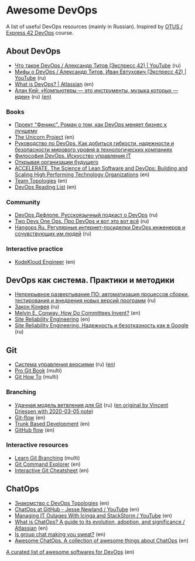 # Awesome DevOps
A list of useful DevOps resources (mainly in Russian).
Inspired by [OTUS / Express 42 DevOps](https://otus.ru/lessons/devops-praktiki-i-instrumenty/) course.

## About DevOps

- [Что такое DevOps / Александр Титов (Экспресс 42) | YouTube](https://youtu.be/php6DfXXG0Y) (ru)
- [Мифы о DevOps / Александр Титов, Иван Евтухович (Экспресс 42) | YouTube](https://youtu.be/hG5Bm3dgk3o) (ru)
- [What is DevOps? | Atlassian](https://www.atlassian.com/devops) (en)
- [Алан Кей: «Компьютеры — это инструменты, музыка которых — идеи»](https://habr.com/ru/company/philtech/blog/420555/) (ru) [(en)](http://web.archive.org/web/20090228161351/http://content.scholastic.com/browse/article.jsp?id=5&print=2)

### Books

- [Проект "Феникс". Роман о том, как DevOps меняет бизнес к лучшему](https://eksmo.ru/book/proekt-feniks-roman-o-tom-kak-devops-menyaet-biznes-k-luchshemu-ITD583259/)
- [The Unicorn Project](https://itrevolution.com/the-unicorn-project/) (en)
- [Руководство по DevOps. Как добиться гибкости, надежности и безопасности мирового уровня в технологических компаниях](https://www.mann-ivanov-ferber.ru/books/rukovodstvo-po-devops/)
- [Философия DevOps. Искусство управления IT](https://www.piter.com/collection/all/product/filosofiya-devops-iskusstvo-upravleniya-it-2)
- [Открывая организации будущего](https://www.mann-ivanov-ferber.ru/books/novyj-vzglyad-na-organizacii/)
- [ACCELERATE. The Science of Lean Software and DevOps: Building and Scaling High Performing Technology Organizations](https://itrevolution.com/book/accelerate/) (en)
- [Team Topologies](https://teamtopologies.com/book) (en)
- [DevOps Reading List](https://www.goodreads.com/list/show/30720.DevOps_Reading_List?fbclid=IwAR0nO6NI5N6Z9TJ02-5okWY9efcs5bsJN8qUyuuOKjTl0nH5RzUhng7yBMU) (en)

### Community

- [DevOps Дефлопе. Русскоязычный подкаст о DevOps](https://devopsdeflope.ru) (ru)
- [Two Devs One Ops. Про DevOps и вот это вот всё](https://www.2d1o.ru) (ru)
- [Hangops Ru. Регулярные интернет-посиделки DevOps инженеров и сочувствующих им людей](http://hangops.ru) (ru)

### Interactive practice

- [KodeKloud Engineer](https://engineer.kodekloud.com) (en)

## DevOps как система. Практики и методики

- [Непрерывное развертывание ПО: автоматизация процессов сборки, тестирования и внедрения новых версий программ](http://www.williamspublishing.com/Books/978-5-8459-1739-3.html) (ru)
- [Закон Конвея](http://evtuhovich.ru/blog/2016/10/05/conways-law/) (ru)
- [Melvin E. Conway. How Do Committees Invent?](http://www.melconway.com/Home/Committees_Paper.html) (en)
- [Site Reliability Engineering](https://landing.google.com/sre/books/) (en)
- [Site Reliability Engineering. Надежность и безотказность как в Google](https://www.piter.com/collection/all/product/site-reliability-engineering-nadezhnost-i-bezotkaznost-kak-v-google) (ru)

## Git

- [Система управления версиями](r://ru.wikipedia.org/wiki/%D0%A1%D0%B8%D1%81%D1%82%D0%B5%D0%BC%D0%B0_%D1%83%D0%BF%D1%80%D0%B0%D0%B2%D0%BB%D0%B5%D0%BD%D0%B8%D1%8F_%D0%B2%D0%B5%D1%80%D1%81%D0%B8%D1%8F%D0%BC%D0%B8) (ru) ([en](https://en.wikipedia.org/wiki/Version_control))
- [Pro Git Book](https://git-scm.com/book) (multi)
- [Git How To](https://githowto.com) (multi)

### Branching

- [Удачная модель ветвления для Git](https://habr.com/ru/post/106912/) (ru) ([en original by Vincent Driessen with 2020-03-05 note](https://nvie.com/posts/a-successful-git-branching-model/))
- [Git-flow](https://github.com/nvie/gitflow) (en)
- [Trunk Based Development](https://trunkbaseddevelopment.com) (en)
- [GitHub flow](https://guides.github.com/introduction/flow/) (en)

### Interactive resources

- [Learn Git Branching](https://learngitbranching.js.org) (multi)
- [Git Command Explorer](https://gitexplorer.com) (en)
- [Interactive Git Cheatsheet](https://ndpsoftware.com/git-cheatsheet.html) (en)

## ChatOps

- [Знакомство с DevOps Topologies](https://web.devopstopologies.com) (en)
- [ChatOps at GitHub - Jesse Newland / YouTube](https://www.youtube.com/watch?v=NST3u-GjjFw) (en)
- [Managing IT Outages With Icinga and StackStorm / YouTube](https://www.youtube.com/watch?v=DpEMqTfCuc8) (en)
- [What is ChatOps? A guide to its evolution, adoption, and significance / Atlassian](https://www.atlassian.com/blog/software-teams/what-is-chatops-adoption-guide) (en)
- [Is group chat making you sweat?](https://m.signalvnoise.com/is-group-chat-making-you-sweat/) (en)
- [Awesome ChatOps. A collection of awesome things about ChatOps](https://github.com/exAspArk/awesome-chatops) (en)


[A curated list of awesome softwares for DevOps](https://github.com/awesome-soft/awesome-devops) (en)
